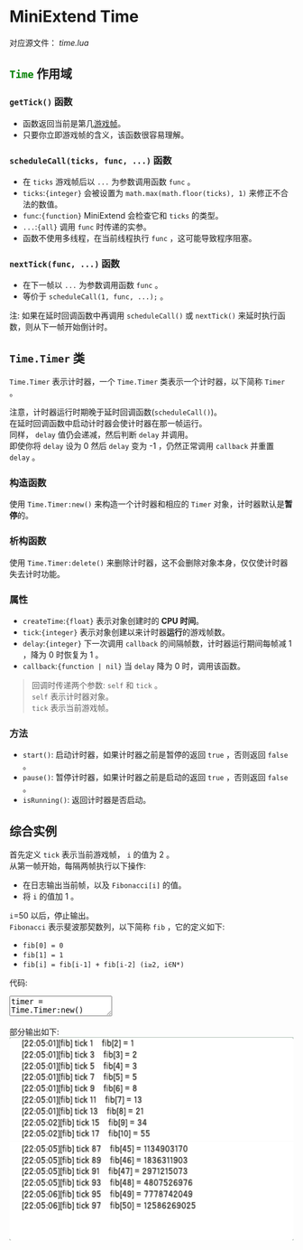 # MiniExtend Time
对应源文件： *time.lua*  

## <code style="color:green;">Time</code> 作用域
### `getTick()` 函数
- 函数返回当前是第几[游戏帧](./document.html#游戏帧)。  
- 只要你立即游戏帧的含义，该函数很容易理解。  

### `scheduleCall(ticks, func, ...)` 函数
- 在 `ticks` 游戏帧后以 `...` 为参数调用函数 `func` 。  
- `ticks`:`{integer}` 会被设置为 `math.max(math.floor(ticks), 1)` 来修正不合法的数值。  
- `func`:`{function}` MiniExtend 会检查它和 `ticks` 的类型。  
- `...`:`{all}` 调用 `func` 时传递的实参。  
- 函数不使用多线程，在当前线程执行 `func` ，这可能导致程序阻塞。  

### `nextTick(func, ...)` 函数
- 在下一帧以 `...` 为参数调用函数 `func` 。  
- 等价于 `scheduleCall(1, func, ...);` 。  

注: 如果在延时回调函数中再调用 `scheduleCall()` 或 `nextTick()` 来延时执行函数，则从下一帧开始倒计时。  

## `Time.Timer` 类
`Time.Timer` 表示计时器，一个 `Time.Timer` 类表示一个计时器，以下简称 `Timer` 。  

注意，计时器运行时期晚于延时回调函数(`scheduleCall()`)。  
在延时回调函数中启动计时器会使计时器在那一帧运行。  
同样， `delay` 值仍会递减，然后判断 `delay` 并调用。  
即使你将 `delay` 设为 0 然后 `delay` 变为 -1 ，仍然正常调用 `callback` 并重置 `delay` 。  

### 构造函数
使用 `Time.Timer:new()` 来构造一个计时器和相应的 `Timer` 对象，计时器默认是**暂停**的。

### 析构函数
使用 `Time.Timer:delete()` 来删除计时器，这不会删除对象本身，仅仅使计时器失去计时功能。  

### 属性
- `createTime`:`{float}` 表示对象创建时的 **CPU 时间**。  
- `tick`:`{integer}` 表示对象创建以来计时器**运行**的游戏帧数。  
- `delay`:`{integer}` 下一次调用 `callback` 的间隔帧数，计时器运行期间每帧减 1 ，降为 0 时恢复为 1 。  
- `callback`:`{function | nil}` 当 `delay` 降为 0 时，调用该函数。  
> 回调时传递两个参数: `self` 和 `tick` 。  
> `self` 表示计时器对象。  
> `tick` 表示当前游戏帧。  

### 方法
- `start()`: 启动计时器，如果计时器之前是暂停的返回 `true` ，否则返回 `false` 。  
- `pause()`: 暂停计时器，如果计时器之前是启动的返回 `true` ，否则返回 `false` 。  
- `isRunning()`: 返回计时器是否启动。  

## 综合实例
首先定义 `tick` 表示当前游戏帧， `i` 的值为 2 。  
从第一帧开始，每隔两帧执行以下操作:  
- 在日志输出当前帧，以及 `Fibonacci[i]` 的值。  
- 将 `i` 的值加 1 。  

`i`=50 以后，停止输出。  
`Fibonacci` 表示斐波那契数列，以下简称 `fib` ，它的定义如下:  

- `fib[0] = 0`  
- `fib[1] = 1`  
- `fib[i] = fib[i-1] + fib[i-2] (i≥2, i∈N*)`  

代码:  
<textarea>
timer = Time.Timer:new()
-- fib1 表示 fib[i-2] , fib2 表示 fib[i-1]
-- fib[0] = 0, fib[1] = 1
local i, fib1, fib2 = 2, 0, 1
-- 另一种方法:
-- timer.calback = function(self, tick)
function timer:callback(tick)
	-- 回调时 delay 已被默认地设为 1 ，因此需要重新设置 delay
	self.delay = 2
	-- fib3 表示 Fibonacci[i]
	local fib3 = fib1 + fib2
	local tickInfo, fibInfo = "tick "..tostring(tick)
	local fibInfo = "fib["..tostring(i).."] = "..tostring(fib3)
	Console:logtag("fib", tickInfo, fibInfo)
	if i >= 50 then
		timer:pause()
	else
		-- 为新的 fib 计算准备
		i, fib1, fib2 = i+1, fib2, fib3
	end
end
-- 另一种方法:
-- Time:scheduleCall(1, function()
Time:nextTick(function()
	-- 计时器运行晚于 nextTick
	-- 在这个 nextTick 回调后的那一帧 timer 就会开始运行
	timer:start()
end)
</textarea>

部分输出如下:  
![上部输出](./img/output1.png)
![下部输出](./img/output2.png)

